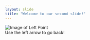 ```yaml
---
layout: slide
title: "Welcome to our second slide!"
---
```

![Image of Left Point](https://cdn.pixabay.com/photo/2012/04/24/13/58/arrow-40169_960_720.png)
<br>
Use the left arrow to go back!
